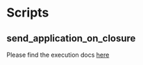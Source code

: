 # Scripts
## send_application_on_closure

Please find the execution docs
[here](https://dluhcdigital.atlassian.net/wiki/spaces/FS/pages/5240652/Sending+email+for+unsubmitted+applications+after+the+deadline)
